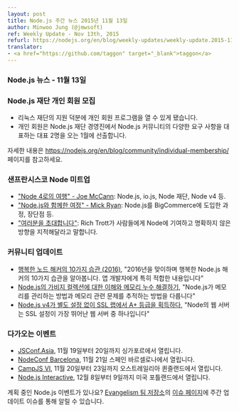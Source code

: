 ```yaml
---
layout: post
title: Node.js 주간 뉴스 2015년 11월 13일
author: Minwoo Jung (@jmwsoft)
ref: Weekly Update - Nov 13th, 2015
refurl: https://nodejs.org/en/blog/weekly-updates/weekly-update.2015-11-13/
translator:
- <a href="https://github.com/taggon" target="_blank">taggon</a>
---
```


<!--
### Node.js News — November 13th
-->

### Node.js 뉴스 - 11월 13일

<!--
### Node.js Foundation Individual Membership Now Open

* With the support of the Linux Foundation we are now able to launch an Individual Membership program.
* These members will be electing two representatives to the Board of Directors this January who will be responsible for representing the diverse needs of the Node.js community in the administration of the Node.js Foundation.

See https://nodejs.org/en/blog/community/individual-membership/ for more information.
-->

### Node.js 재단 개인 회원 모집

* 리눅스 재단의 지원 덕분에 개인 회원 프로그램을 열 수 있게 됐습니다.
* 개인 회원은 Node.js 재단 경영진에서 Node.js 커뮤니티의 다양한 요구 사항을 대표하는 대표 2명을 오는 1월에 선출합니다.

자세한 내용은 https://nodejs.org/en/blog/community/individual-membership/ 페이지를 참고하세요.

<!--
### SF Node Meetup

* ["The Journey To Node 4" by Joe McCann](https://www.youtube.com/watch?v=jZpnF0zOSvY): Node.js, io.js, the Node Foundation, Node v4, etc.
* ["Our Journey With Node.js" by Mick Ryan](https://www.youtube.com/watch?v=uFY_p1YZ2cE): How Node.js was introduced at BigCommerce, pitfalls, benefits, etc.
* ["YOU Are Invited"](https://www.youtube.com/watch?v=1F8F-EbdX40): Rich Trott encouraged people to contribute to Node and tried to point out some non-obvious on-ramps.
-->

### 샌프란시스코 Node 미트업

* ["Node 4로의 여행" - Joe McCann](https://www.youtube.com/watch?v=jZpnF0zOSvY): Node.js, io.js, Node 재단, Node v4 등.
* ["Node.js와 함께한 여정" - Mick Ryan](https://www.youtube.com/watch?v=uFY_p1YZ2cE): Node.js를 BigCommerce에 도입한 과정, 장단점 등.
* ["여러분을 초대합니다"](https://www.youtube.com/watch?v=1F8F-EbdX40): Rich Trott가 사람들에게 Node에 기여하고 명확하지 않은 방향을 지적해달라고 말합니다.

<!--
### Community Updates

* [10 Habits of a Happy Node Hacker (2016)](http://blog.heroku.com/archives/2015/11/10/node-habits-2016), "Here are ten habits for happy Node.js hackers as we enter 2016. They're specifically for app developers"
* [Understanding Garbage Collection and hunting Memory Leaks in Node.js](http://apmblog.dynatrace.com/2015/11/04/understanding-garbage-collection-and-hunting-memory-leaks-in-node-js/), "Covers how Node.js manages memory and how to trace down memory-related problems"
* [Node.js v4 gets an A+ for SSL Labs with no configuration](https://certsimple.com/blog/node-js-ssl-labs), "Node has one of the best out-of-the-box SSL setups of any web server."
-->

### 커뮤니티 업데이트

* [행복한 노드 해커의 10가지 습관 (2016)](http://blog.heroku.com/archives/2015/11/10/node-habits-2016), "2016년을 맞이하며 행복한 Node.js 해커의 10가지 습관을 알아봅니다. 앱 개발자에게 특히 적합한 내용입니다"
* [Node.js의 가비지 컬렉션에 대한 이해와 메모리 누수 해결하기](http://apmblog.dynatrace.com/2015/11/04/understanding-garbage-collection-and-hunting-memory-leaks-in-node-js/), "Node.js가 메모리를 관리하는 방법과 메모리 관련 문제를 추적하는 방법을 다룹니다"
* [Node.js v4가 별도 설정 없이 SSL 랩에서 A+ 등급을 획득하다](https://certsimple.com/blog/node-js-ssl-labs), "Node의 웹 서버는 SSL 설정이 가장 뛰어난 웹 서버 중 하나입니다"

<!--
### Upcoming Events

* [JSConf.Asia](http://2015.jsconf.asia/), November 19th - 20th in Singapore.
* [NodeConf Barcelona](https://ti.to/barcelonajs/nodeconf-barcelona-2015), November 21st at Barcelona, Spain
* [CampJS VI](http://vi.campjs.com), November 20th – 23th at Queensland, Australia
* [Node.js Interactive](http://events.linuxfoundation.org/events/node-interactive), December 8th - 9th at Portland, US.

Have an event about Node.js coming up? You can put your events here through the [Evangelism team repo](https://github.com/nodejs/evangelism) and announce it in the [Issues page](https://github.com/nodejs/evangelism/issues/191), specifically the Weekly Updates issue.
-->

### 다가오는 이벤트

* [JSConf.Asia](http://2015.jsconf.asia/), 11월 19일부터 20일까지 싱가포르에서 열립니다.
* [NodeConf Barcelona](https://ti.to/barcelonajs/nodeconf-barcelona-2015), 11월 21일 스페인 바르셀로나에서 열립니다.
* [CampJS VI](http://vi.campjs.com), 11월 20일부터 23일까지 오스트레일리아 퀸즐랜드에서 열립니다.
* [Node.js Interactive](http://events.linuxfoundation.org/events/node-interactive), 12월 8일부터 9일까지 미국 포틀랜드에서 열립니다.

계획 중인 Node.js 이벤트가 있나요? [Evangelism 팀 저장소](https://github.com/nodejs/evangelism)의 [이슈 페이지](https://github.com/nodejs/evangelism/issues)에 주간 업데이트 이슈를 통해 알릴 수 있습니다.
